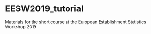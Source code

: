 # EESW2019_tutorial
Materials for the short course at the European Establishment Statistics Workshop 2019
